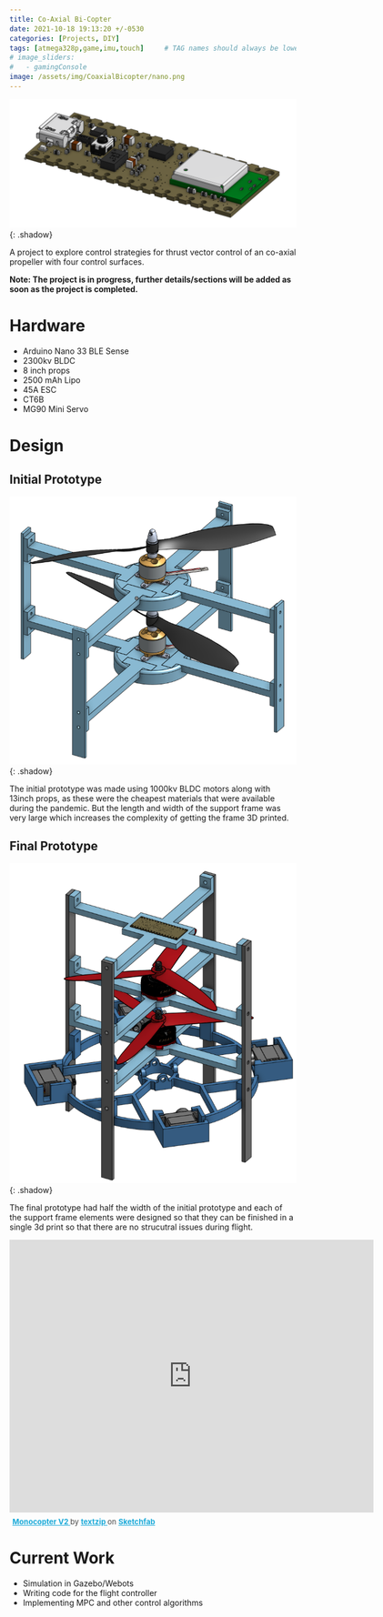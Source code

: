 ```yaml
---
title: Co-Axial Bi-Copter
date: 2021-10-18 19:13:20 +/-0530
categories: [Projects, DIY]
tags: [atmega328p,game,imu,touch]     # TAG names should always be lowercase
# image_sliders:
#   - gamingConsole
image: /assets/img/CoaxialBicopter/nano.png
---
```

![Image1](/assets/img/CoaxialBicopter/nano.png){: .shadow}

A project to explore control strategies for thrust vector control of an
co-axial propeller with four control surfaces.

**Note: The project is in progress, further details/sections will be added as soon as the project is completed.**
# Hardware
- Arduino Nano 33 BLE Sense
- 2300kv BLDC 
- 8 inch props
- 2500 mAh Lipo 
- 45A ESC
- CT6B 
- MG90 Mini Servo 
# Design
## Initial Prototype
<!-- pic here -->
![Image1](/assets/img/CoaxialBicopter/iso_old.png){: .shadow}


The initial prototype was made using 1000kv BLDC motors along with 13inch props, as these were the cheapest materials that were available during the pandemic. But the length and width of the support frame was very large which increases the complexity of getting the frame 3D printed.  

## Final Prototype
<!-- pic here -->
![Image1](/assets/img/CoaxialBicopter/iso_final.png){: .shadow}

The final prototype had half the width of the initial prototype and each of the support frame elements were designed so that they can be finished in a single 3d print so that there are no strucutral issues during flight.


<div class="sketchfab-embed-wrapper"> <iframe title="Monocopter V2" frameborder="0" allowfullscreen mozallowfullscreen="true" webkitallowfullscreen="true" allow="autoplay; fullscreen; xr-spatial-tracking" xr-spatial-tracking execution-while-out-of-viewport execution-while-not-rendered web-share width="640" height="480" src="https://sketchfab.com/models/1a9efab045b24908a0da97baad3660d0/embed"> </iframe> <p style="font-size: 13px; font-weight: normal; margin: 5px; color: #4A4A4A;"> <a href="https://sketchfab.com/3d-models/monocopter-v2-1a9efab045b24908a0da97baad3660d0?utm_medium=embed&utm_campaign=share-popup&utm_content=1a9efab045b24908a0da97baad3660d0" target="_blank" style="font-weight: bold; color: #1CAAD9;"> Monocopter V2 </a> by <a href="https://sketchfab.com/textzip?utm_medium=embed&utm_campaign=share-popup&utm_content=1a9efab045b24908a0da97baad3660d0" target="_blank" style="font-weight: bold; color: #1CAAD9;"> textzip </a> on <a href="https://sketchfab.com?utm_medium=embed&utm_campaign=share-popup&utm_content=1a9efab045b24908a0da97baad3660d0" target="_blank" style="font-weight: bold; color: #1CAAD9;">Sketchfab</a></p></div>

# Current Work
- Simulation in Gazebo/Webots
- Writing code for the flight controller
- Implementing MPC and other control algorithms 